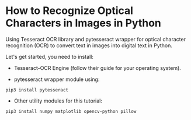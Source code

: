 # How to Recognize Optical Characters in Images in Python

Using Tesseract OCR library and pytesseract wrapper for optical character recognition (OCR) to convert text in images into digital text in Python.

Let's get started, you need to install:

- Tesseract-OCR Engine (follow their guide for your operating system).

- pytesseract wrapper module using:

```pip3 install pytesseract```

- Other utility modules for this tutorial:

```pip3 install numpy matplotlib opencv-python pillow```